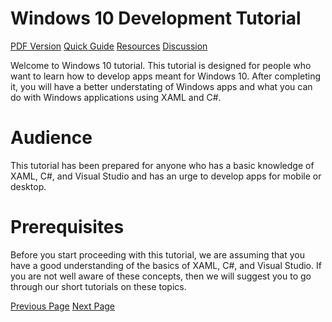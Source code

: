 # Windows 10 Development Tutorial
[PDF Version](../windows10_development/windows10_development_pdf_version.md)
[Quick Guide](../windows10_development/windows10_development_quick_guide.md)
[Resources](../windows10_development/windows10_development_useful_resources.md)
[Discussion](../windows10_development/windows10_development_discussion.md)

Welcome to Windows 10 tutorial. This tutorial is designed for people who want to learn how to develop apps meant for Windows 10. After completing it, you will have a better understating of Windows apps and what you can do with Windows applications using XAML and C#.

# Audience
This tutorial has been prepared for anyone who has a basic knowledge of XAML, C#, and Visual Studio and has an urge to develop apps for mobile or desktop.

# Prerequisites
Before you start proceeding with this tutorial, we are assuming that you have a good understanding of the basics of XAML, C#, and Visual Studio. If you are not well aware of these concepts, then we will suggest you to go through our short tutorials on these topics.


[Previous Page](../windows10_development/index.md) [Next Page](../windows10_development/windows10_development_introduction.md) 
